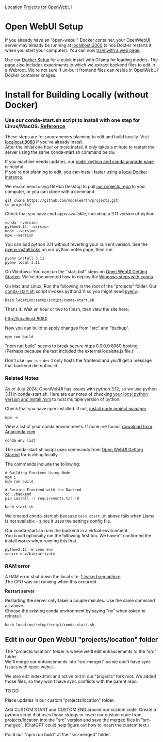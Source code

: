 [Location Projects for OpenWebUI](../)
# Open WebUI Setup
<!--Pinecone -->

If you already have an "open-webui" Docker container, your OpenWebUI server may already be running at [localhost:3000](http://localhost:3000) (since Docker restarts it when you start your computer).  You can now [train with a web page](train).

Use our [Docker Setup](docker) for a quick install with Ollama for loading models. The page also includes experiments in which we extract backend files to edit in a Webroot. We're not sure if un-built frontend files can reside in OpenWebUI Docker container images.
<br>


# Install for Building Locally (without Docker)

### Use our conda-start.sh script to install with one step for Linux/MacOS. [Reference](./guides/local.md)

These steps are for programmers planning to edit and build locally. Visit [localhost:8080](http://localhost:8080) if you've already install.  
After the initial one hour or more install, it only takes a minute to restart the server using the same conda-start.sh command below.

If you machine needs updates, our [node, python and conda upgrade page](https://model.earth/io/coders/python) is helpful.  
If you're not planning to edit, you can install faster using a [local Docker instance](docker).  

We recommend using GitHub Desktop to pull [our projects repo](https://github.com/modelearth/projects/) to your computer, or you can clone with a command:

	git clone https://github.com/modelearth/projects.git
	cd projects/

Check that you have cmd apps available, including a 3.11 version of python.

	conda --version
	python3.11 --version
	node --version
	npm --version

You can add python 3.11 without reverting your current version.
See the [pyenv install links](/io/coders/python/) on our python notes page, then run:

	pyenv install 3.11
	pyenv local 3.11

On Windows: You can run the "start.bat" steps on [Open WebUI Getting Started](https://docs.openwebui.com/getting-started/). We've documented how to deploy the [Windows steps with conda](https://github.com/ModelEarth/projects/blob/gcp/location/setup/guides/local.md)

On Mac and Linux: Run the following in the root of the "projects" folder. Our [conda-start.sh](https://github.com/ModelEarth/projects/blob/main/location/setup/script/conda-start.sh) script invokes python3.11 so you might need [pyenv](https://model.earth/io/coders/python).
	
	bash location/setup/script/conda-start.sh

That's it. Wait an hour or two to finish, then view the site here:

[http://localhost:8080](http://localhost:8080)

Now you can build to apply changes from "src" and "backup".

	npm run build

"npm run build" seems to break secure https 0.0.0.0:8080 hosting.  
(Perhaps because the test included the external localsite.js file.)

Don't use `npm run dev` it only hosts the frontend and you'll get a message that backend did not build. 


### Related Notes

As of July 2024, OpenWebUI has issues with python 3.12, so we use python 3.11 in conda-start.sh.  Here are our notes of checking [your local python version and install nvm](../../../io/coders/python/) to host multiple version of python.

Check that you have npm installed. If not, [install node project manager](../../../io/coders/python/)

	npm -v

View a list of your conda environments.
If none are found, [download from Anaconda.com](https://www.anaconda.com/download)

	conda env list  


The conda-start.sh script uses commands from [Open WebUI Getting Started](https://docs.openwebui.com/getting-started/) for building locally.  

The commands include the following:

	# Building Frontend Using Node
	npm i
	npm run build

	# Serving Frontend with the Backend
	cd ./backend
	pip install -r requirements.txt -U

	bash start.sh

We created conda-start.sh because `bash start.sh` above fails when Llama is not available - since it uses the settings config file.

Our conda-start.sh runs the backend in a virtual environment.  
You could optionally run the following first too. We haven't confirmed the install works when running this first.

	python3.11 -m venv env
	source env/bin/activate

### RAM error

A RAM error shut down the local site: [1 leaked semaphore](https://github.com/lllyasviel/Fooocus/discussions/2690)  
The CPU was not running when this occurred.

<!--
The following restarted the frontend at [localhost:5173](http://localhost:5173/)
After a couple minutes you'll see "Open WebUI Backend Required"

	npm run dev
-->
<!--
Running the pre-existing bash start.sh results in:

Loading WEBUI_SECRET_KEY from file, not provided as an environment variable.
Loading WEBUI_SECRET_KEY from .webui_secret_key
start.sh: line 23: ${USE_OLLAMA_DOCKER,,}: bad substitution
start.sh: line 25: ${USE_CUDA_DOCKER,,}: bad substitution
start.sh: line 52: exec: uvicorn: not found

Is there a fast way to reopen the conda instance?
-->

**Restart server**

Restarting the server only takes a couple minutes. Use the same command as above.  
Choose the existing conda environment by saying "no" when asked to reinstall.

	bash location/setup/script/conda-start.sh


## Edit in our Open WebUI "projects/location" folder

The "projects/location" folder is where we'll edit enhancements to the "src" folder.  
We'll merge our enhancements into "src-merged" so we don't have sync issues with open-webui.

We also edit index.html and active.md in our "projects" fork root. We added those files, so they won't have sync conflicts with the parent repo.

TO DO:

Place updates in our custom "projects/location" folder.

Add CUSTOM START and CUSTOM END around our custom code. Create a python script that uses those strings to insert our custom code from projects/location into the "src" version and save the merged files in "src-merged". (ChatGPT could help figure out how to insert the custom text.)

Point our "npm run build" at the "src-merged" folder.
